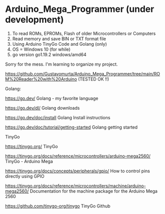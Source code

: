 # Arduino_Mega_Programmer  (under development)

1) To read ROMs, EPROMs, Flash of older Microcontrollers or Computers
2) Read memory and save BIN or TXT format file
3) Using Arduino TinyGo Code and Golang (only) 
4) OS = Windows 10 (for while) 
5) go version go1.19.2 windows/amd64

Sorry for the mess. I'm learning to organize my project.

https://github.com/Gustavomurta/Arduino_Mega_Programmer/tree/main/ROM%20Reader%20with%20Arduino       (TESTED OK !!) 

Golang: 

https://go.dev/  Golang - my favorite language

https://go.dev/dl/   Golang downloads

https://go.dev/doc/install   Golang Install instructions 

https://go.dev/doc/tutorial/getting-started   Golang getting started 

TinyGo

https://tinygo.org/                                                                TinyGo 

https://tinygo.org/docs/reference/microcontrollers/arduino-mega2560/               TinyGo - Arduino Mega 

https://tinygo.org/docs/concepts/peripherals/gpio/                                 How to control pins directly using GPIO

https://tinygo.org/docs/reference/microcontrollers/machine/arduino-mega2560/       Documentation for the machine package for the Arduino Mega 2560

https://github.com/tinygo-org/tinygo                                               TinyGo Github 


